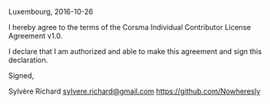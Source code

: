 Luxembourg, 2016-10-26

I hereby agree to the terms of the Corsma Individual Contributor License
Agreement v1.0.

I declare that I am authorized and able to make this agreement and sign this
declaration.

Signed,

Sylvère Richard sylvere.richard@gmail.com https://github.com/Nowheresly
